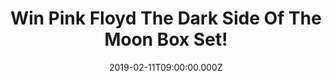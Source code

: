 ---
campaign-uuid: "c-9f27a252-a656-428d-9531-5ccbf3457891"
type: "Competition"
category: "Music"
date: "2019-02-11T09:00:00.000Z"
end-date: "2019-03-11T23:59:00.000Z"
disable-form: false
is_promoted: false
has_entry_page: true
title: "Win Pink Floyd The Dark Side Of The Moon Box Set!"
competition-description: "<p>Calling all Pink Floyd fans, we are giving away The Dark\
  \ Side Of The Moon Box Set to one of our lucky members. The album originally released\
  \ in 1973, became Pink Floyd’s first number 1 album in the US, remaining on the\
  \ chart for 741 weeks between 1973 and 1988.</p>\n<p>Now we have in our hands The\
  \ Dark Side Of The Moon Box Set for you to enjoy anywhere you go. Want it? Click\
  \ below for a chance to win.</p>\n"
hero-header: "Win Pink Floyd The Dark Side Of The Moon Box Set!"
terms-confirmation: "N/A"
banner-img: "https://assets.expresslyapp.com/asset-c3826db1-77d3-4668-88e3-25cee8878e3f.jpg"
logo-left-href: "http://club.expressly.io"
logo-left-image: "https://assets.expresslyapp.com/asset-619934c1-b6a6-4888-94c6-5ea50ab7b548.jpg"
logo-left-title: "Expressly Club"
bg-image-hero: "https://assets.expresslyapp.com/asset-f1778755-9cc9-491e-b93c-870975422524.jpg"
bg-image-first: "https://assets.expresslyapp.com/asset-e5f44ff6-ef94-497a-a2e5-200f8538226f.jpg"
section1-content: "<p>One of the best-selling and most critically acclaimed albums\
  \ of all time The Dark Side of The Moon also introduced The iconic album cover artwork\
  \ by Hipgnosis featuring a prism representing the band’s stage lighting, the record’\
  s lyrics, and the request for a ‘simple and bold’ design.</p>\n<p>Speak To Me, On\
  \ The Run, Time… are some of the hits you could find in this amazing album, so think\
  \ no more and enter the form below for a chance to win. Good luck!</p>\n"
entry-title: "Win Pink Floyd The Dark Side Of The Moon Box Set!"
entry-content: "<p>Enter the draw to win Pink Floyd The Dark Side Of The Moon Box\
  \ Set by completing the form below before 23:59 on 11th of March 2019.</p>\n"
has-winner: false
prize-description: "Pink Floyd The Dark Side Of The Moon Box Set."
special-conditions: "Multiple entries are allowed up to one every day.\r\nThis competition\
  \ is also available on: https://aaa.nme.com/competitions/\r\npink-floyd-the-dark-side-of-the-moon-box-set"
country-restrictions:
- "GB"
---